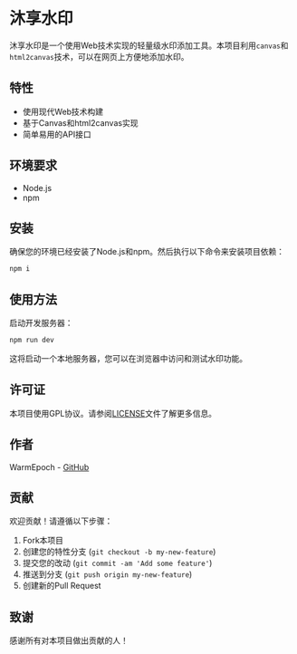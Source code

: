 # 沐享水印

沐享水印是一个使用Web技术实现的轻量级水印添加工具。本项目利用`canvas`和`html2canvas`技术，可以在网页上方便地添加水印。

## 特性

- 使用现代Web技术构建
- 基于Canvas和html2canvas实现
- 简单易用的API接口

## 环境要求

- Node.js
- npm

## 安装

确保您的环境已经安装了Node.js和npm。然后执行以下命令来安装项目依赖：

```bash
npm i
```

## 使用方法

启动开发服务器：

```bash
npm run dev
```

这将启动一个本地服务器，您可以在浏览器中访问和测试水印功能。

## 许可证

本项目使用GPL协议。请参阅[LICENSE](/LICENSE)文件了解更多信息。

## 作者

WarmEpoch - [GitHub](https://github.com/WarmEpoch)

## 贡献

欢迎贡献！请遵循以下步骤：

1. Fork本项目
2. 创建您的特性分支 (`git checkout -b my-new-feature`)
3. 提交您的改动 (`git commit -am 'Add some feature'`)
4. 推送到分支 (`git push origin my-new-feature`)
5. 创建新的Pull Request

## 致谢

感谢所有对本项目做出贡献的人！
